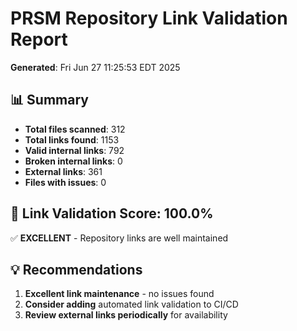 # PRSM Repository Link Validation Report
**Generated**: Fri Jun 27 11:25:53 EDT 2025

## 📊 Summary
- **Total files scanned**: 312
- **Total links found**: 1153
- **Valid internal links**: 792
- **Broken internal links**: 0
- **External links**: 361
- **Files with issues**: 0

## 🎯 Link Validation Score: 100.0%
✅ **EXCELLENT** - Repository links are well maintained

## 💡 Recommendations
1. **Excellent link maintenance** - no issues found
2. **Consider adding** automated link validation to CI/CD
4. **Review external links periodically** for availability
